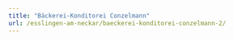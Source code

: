 ```yaml
---
title: "Bäckerei-Konditorei Conzelmann"
url: /esslingen-am-neckar/baeckerei-konditorei-conzelmann-2/
---
```

